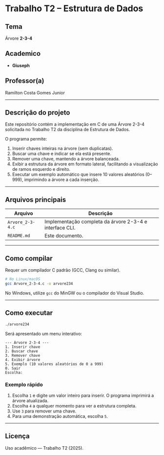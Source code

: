 # Trabalho T2 – Estrutura de Dados

## Tema
Árvore **2-3-4** 

## Academico
* **Giuseph**

## Professor(a)
Ramilton Costa Gomes Junior

---

## Descrição do projeto
Este repositório contém a implementação em C de uma Árvore 2-3-4 solicitada no Trabalho T2 da disciplina de Estrutura de Dados.

O programa permite:
1. Inserir chaves inteiras na árvore (sem duplicatas).
2. Buscar uma chave e indicar se ela está presente.
3. Remover uma chave, mantendo a árvore balanceada.
4. Exibir a estrutura da árvore em formato lateral, facilitando a visualização de ramos esquerdo e direito.
5. Executar um exemplo automático que insere 10 valores aleatórios (0–999), imprimindo a árvore a cada inserção.

---

## Arquivos principais
| Arquivo               | Descrição                                                  |
|-----------------------|------------------------------------------------------------|
| `Arvore_2-3-4.c`        | Implementação completa da árvore 2-3-4 e interface CLI.  |
| `README.md`           | Este documento.                                            |

---

## Como compilar
Requer um compilador C padrão (GCC, Clang ou similar).

```bash
# No Linux/macOS
gcc Arvore_2-3-4.c -o arvore234
```

No Windows, utilize `gcc` do MinGW ou o compilador do Visual Studio.

---

## Como executar
```bash
./arvore234
```
Será apresentado um menu interativo:

```
--- Árvore 2-3-4 ---
1. Inserir chave
2. Buscar chave
3. Remover chave
4. Exibir árvore
5. Exemplo (10 valores aleatórios de 0 a 999)
0. Sair
Escolha:
```

### Exemplo rápido
1. Escolha `1` e digite um valor inteiro para inserir. O programa imprimirá a árvore atualizada.
2. Escolha `4` a qualquer momento para ver a estrutura completa.
3. Use `3` para remover uma chave.
4. Para uma demonstração automática, escolha `5`.

---

## Licença
Uso acadêmico — Trabalho T2 (2025).
